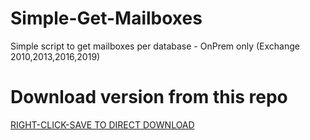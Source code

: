 # Simple-Get-Mailboxes
Simple script to get mailboxes per database - OnPrem only (Exchange 2010,2013,2016,2019)

# Download version from this repo

[RIGHT-CLICK-SAVE TO DIRECT DOWNLOAD](https://raw.githubusercontent.com/SammyKrosoft/Simple-Get-Mailboxes/main/GetMailboxForeachDB.ps1)
